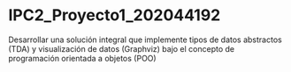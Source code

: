 # IPC2_Proyecto1_202044192

Desarrollar una solución integral que implemente tipos de datos abstractos (TDA) y visualización de datos (Graphviz) bajo el concepto de programación orientada a objetos (POO)
